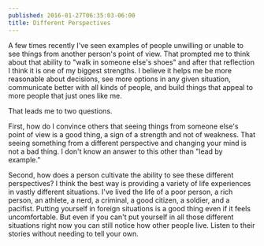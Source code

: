 ```yaml
---
published: 2016-01-27T06:35:03-06:00
title: Different Perspectives
---
```

A few times recently I've seen examples of people unwilling or unable to see things from another person's point of view. That prompted me to think about that ability to "walk in someone else's shoes" and after that reflection I think it is one of my biggest strengths. I believe it helps me be more reasonable about decisions, see more options in any given situation, communicate better with all kinds of people, and build things that appeal to more people that just ones like me.

That leads me to two questions. 

First, how do I convince others that seeing things from someone else's point of view is a good thing, a sign of a strength and not of weakness. That seeing something from a different perspective and changing your mind is not a bad thing. I don't know an answer to this other than "lead by example."

Second, how does a person cultivate the ability to see these different perspectives? I think the best way is providing a variety of life experiences in vastly different situations. I've lived the life of a poor person, a rich person, an athlete, a nerd, a criminal, a good citizen, a soldier, and a pacifist. Putting yourself in foreign situations is a good thing even if it feels uncomfortable. But even if you can't put yourself in all those different situations right now you can still notice how other people live. Listen to their stories without needing to tell your own.